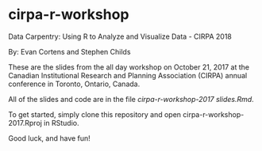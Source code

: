 # cirpa-r-workshop
Data Carpentry: Using R to Analyze and Visualize Data - CIRPA 2018

By: Evan Cortens and Stephen Childs

These are the slides from the all day workshop on October 21, 2017 at the Canadian Institutional Research and Planning Association (CIRPA) annual conference in Toronto, Ontario, Canada.

All of the slides and code are in the file *cirpa-r-workshop-2017 slides.Rmd*.

To get started, simply clone this repository and open cirpa-r-workshop-2017.Rproj in RStudio.

Good luck, and have fun!
